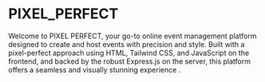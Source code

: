 # PIXEL_PERFECT
Welcome to PIXEL PERFECT, your go-to online event management platform designed to create and host events with precision and style. Built with a pixel-perfect approach using HTML, Tailwind CSS, and JavaScript on the frontend, and backed by the robust Express.js on the server, this platform offers a seamless and visually stunning experience .

